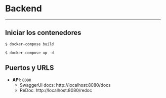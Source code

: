 # Backend

---

## Iniciar los contenedores
```console
$ docker-compose build

$ docker-compose up -d
```

## Puertos y URLS
- __API__: `8080`
    - SwaggerUI docs: http://localhost:8080/docs
    - ReDoc: http://localhost:8080/redoc